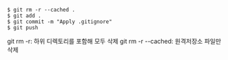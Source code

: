 ```
$ git rm -r --cached .
$ git add .
$ git commit -m "Apply .gitignore"
$ git push
```

git rm -r: 하위 디렉토리를 포함해 모두 삭제
git rm -r --cached: 원격저장소 파일만 삭제